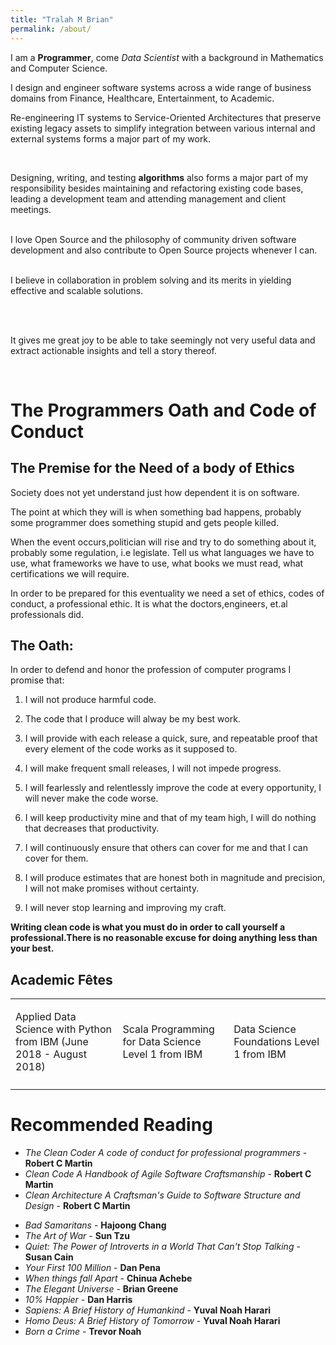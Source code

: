 ```yaml
---
title: "Tralah M Brian"
permalink: /about/
---
```

I am a **Programmer**, come *Data Scientist* with a background in Mathematics and Computer Science.

<div class='intro container-fluid'>
<p>
I design and engineer software systems across a wide range of business  domains from Finance, Healthcare, Entertainment, to Academic.
<br/>

Re-engineering IT systems to Service-Oriented Architectures that preserve existing legacy assets to simplify integration between various internal and external systems forms a major part of my work.

<br/>

Designing, writing, and testing <b>algorithms</b> also forms a major part of my responsibility besides maintaining and refactoring existing code bases, leading a development team and attending management and client meetings.

<br/>
I love Open Source and the philosophy of community driven software development and also contribute to Open Source projects whenever I can.

<br/>
<br/>
</p>
<p>
I believe in collaboration in problem solving and its merits in yielding effective and scalable solutions.
</p>
<br/>
<p>

<br/>
It gives me great joy to be able to take seemingly not very useful data and extract actionable insights and tell a story thereof.
</p>
<br/>
</div>

# The Programmers Oath and Code of Conduct
## The Premise for the Need of a body of Ethics
Society does not yet understand just how dependent it is on software.

The point at which they will is when something bad happens, probably some programmer does something stupid and gets people killed.

When the event occurs,politician will rise and try to do something about it, probably some regulation, i.e legislate. Tell us what languages we have to use, what frameworks we have to use, what books we must read, what certifications we will require.

In order to be prepared for this eventuality we need a set of ethics, codes of conduct, a professional ethic.
It is what the doctors,engineers, et.al professionals did.



## The Oath:

In order to defend and honor the profession of computer programs I promise that:

1. I will not produce harmful code.

2. The code that I produce will alway be my best work.

3. I will provide with each release a quick, sure, and repeatable proof that every element of the code works as it supposed to.

4. I will make frequent small releases, I will not impede progress.

5. I will fearlessly and relentlessly improve the code at every opportunity, I will never make the code worse.

6. I will keep productivity mine and that of my team high, I will do nothing that decreases that productivity.

7. I will continuously ensure that others can cover for me and that I can cover for them.

8. I will produce estimates that are honest both in magnitude and precision, I will not make promises without certainty.

9. I will never stop learning and improving my craft.


**Writing clean code is what you must do in order to call yourself a professional.There is no reasonable excuse for doing anything less than your best.**


## Academic Fêtes

<table>
<tr class='row'>
    <td class="col-md-3">
    <p>
        Applied Data Science with Python from IBM (June 2018 - August 2018)
    </p>
<div data-iframe-width="150" data-iframe-height="270" data-share-badge-id="bd35716f-5655-40ca-acb8-6135cdcfaeac"></div>
<script type="text/javascript">
    (function() {
        var s = document.createElement('script');
        s.type = 'text/javascript';
        s.async = true;
        s.src = '//cdn.youracclaim.com/assets/utilities/embed.js';
        var o = document.getElementsByTagName('script')[0];
        o.parentNode.insertBefore(s, o);
    })();
</script>
</td>
<td class="col-md-3">
<p> Scala Programming for Data Science Level 1 from IBM</p>
<div data-iframe-width="150" data-iframe-height="270" data-share-badge-id="7314f7ea-d393-4633-993c-1c4ba96c6b0c" data-share-badge-host="https://www.youracclaim.com"></div>
<script type="text/javascript" async src="//cdn.youracclaim.com/assets/utilities/embed.js"></script>
</td>
<td class='col-md-3'>
<p> Data Science Foundations Level 1 from IBM</p>
<div data-iframe-width="150" data-iframe-height="270"
data-share-badge-id="a22e6a16-eb86-43d9-b60a-c697e2c228b1"></div>
<script type="text/javascript">
(function() {
var s = document.createElement('script');
s.type = 'text/javascript';
s.async = true;
s.src = '//cdn.youracclaim.com/assets/utilities/embed.js';
var o = document.getElementsByTagName('script')[0];
o.parentNode.insertBefore(s, o);
})();
</script>
</td>
</tr>
<tr class='row'>
<td class='col-md-4'>
<div data-iframe-width="150" data-iframe-height="270" data-share-badge-id="4be8057a-7d2b-4f27-af22-3971089b13ab"></div>
<script type="text/javascript">
    (function() {
        var s = document.createElement('script');
        s.type = 'text/javascript';
        s.async = true;
        s.src = '//cdn.youracclaim.com/assets/utilities/embed.js';
        var o = document.getElementsByTagName('script')[0];
        o.parentNode.insertBefore(s, o);
    })();
</script>
</td>
<td class="col-md-4">
<div data-iframe-width="150" data-iframe-height="270"
data-share-badge-id="5a2d54df-d940-4760-9ba2-5bbcc3431061"></div>
<script type="text/javascript">
    (function() {
        var s = document.createElement('script');
        s.type = 'text/javascript';
        s.async = true;
        s.src = '//cdn.youracclaim.com/assets/utilities/embed.js';
        var o = document.getElementsByTagName('script')[0];
        o.parentNode.insertBefore(s, o);
    })();
</script>
</td>
<td class="col-md-4">
<div data-iframe-width="150" data-iframe-height="270"
data-share-badge-id="c27b66a0-e7d5-454c-b529-a30ba3b966a4"></div>
<script type="text/javascript">
    (function() {
        var s = document.createElement('script');
        s.type = 'text/javascript';
        s.async = true;
        s.src = '//cdn.youracclaim.com/assets/utilities/embed.js';
        var o = document.getElementsByTagName('script')[0];
        o.parentNode.insertBefore(s, o);
    })();
</script>
</td>
</tr>
</table>


# Recommended Reading

- *The Clean Coder A code of conduct for professional programmers*  - **Robert C Martin**
- *Clean Code A Handbook of Agile Software Craftsmanship*  - **Robert C Martin**
- *Clean Architecture A Craftsman's Guide to Software Structure and Design*  - **Robert C Martin** <br/>

* *Bad Samaritans* - **Hajoong Chang**
* *The Art of War* - **Sun Tzu**
* *Quiet: The Power of Introverts in a World That Can't Stop Talking* - **Susan Cain**
* *Your First 100 Million* - **Dan Pena**
* *When things fall Apart* - **Chinua Achebe**
* *The Elegant Universe* - **Brian Greene**
* *10% Happier* - **Dan Harris**
* *Sapiens: A Brief History of Humankind* - **Yuval Noah Harari**
* *Homo Deus: A Brief History of Tomorrow* - **Yuval Noah Harari**
* *Born a Crime* - **Trevor Noah**

